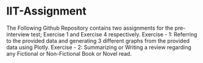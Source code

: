 # IIT-Assignment
The Following Github Repository contains two assignments for the pre-interview test; Exercise 1 and Exercise 4 respectively. 
Exercise - 1: Referring to the provided data and generating 3 different graphs from the provided data using Plotly.
Exercise - 2: Summarizing or Writing a review regarding any Fictional or Non-Fictional Book or Novel read.
